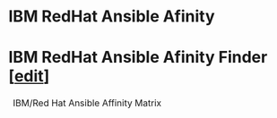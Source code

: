 # IBM RedHat Ansible Afinity
<h1> IBM RedHat Ansible Afinity Finder<div class="editlink">[<a target="_new" href="https://github.com/ansible/slides/edit/main/README.md">edit</a>]</div></h1>

<table>
<thead>
<tr>
<td>IBM/Red Hat Ansible Affinity Matrix</td>
<td><a target="_blank" href="[[https://docs.google.com/presentation/d/1hwzPck-T8tldzNH1nDHanmRU3SV6Qm3a0yy_mXTbNlE/edit?usp=sharing
